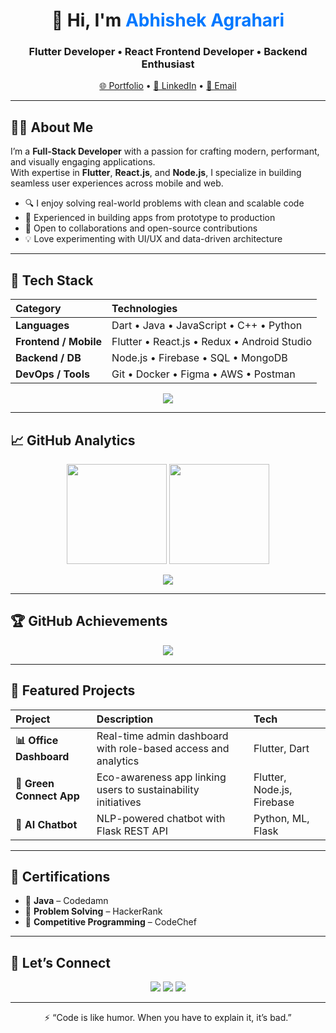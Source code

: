 <h1 align="center">👋 Hi, I'm <span style="color:#0078FF;">Abhishek Agrahari</span></h1>
<h3 align="center">Flutter Developer • React Frontend Developer • Backend Enthusiast</h3>

<p align="center">
  <a href="https://abhishek-agrahari-portfolio.vercel.app" target="_blank">🌐 Portfolio</a> • 
  <a href="https://www.linkedin.com/in/abhishek-agrahari22" target="_blank">💼 LinkedIn</a> • 
  <a href="mailto:abhishekagrahari22@gmail.com">📧 Email</a>
</p>

---

## 🧑‍💻 About Me

I’m a **Full-Stack Developer** with a passion for crafting modern, performant, and visually engaging applications.  
With expertise in **Flutter**, **React.js**, and **Node.js**, I specialize in building seamless user experiences across mobile and web.

- 🔍 I enjoy solving real-world problems with clean and scalable code  
- 🚀 Experienced in building apps from prototype to production  
- 🤝 Open to collaborations and open-source contributions  
- 💡 Love experimenting with UI/UX and data-driven architecture  

---

## 🧠 Tech Stack

| Category | Technologies |
|:----------|:-------------|
| **Languages** | Dart • Java • JavaScript • C++ • Python |
| **Frontend / Mobile** | Flutter • React.js • Redux • Android Studio |
| **Backend / DB** | Node.js • Firebase • SQL • MongoDB |
| **DevOps / Tools** | Git • Docker • Figma • AWS • Postman |

<p align="center">
  <img src="https://skillicons.dev/icons?i=flutter,react,nodejs,firebase,java,javascript,python,git,docker,figma,aws,mongodb" />
</p>

---

## 📈 GitHub Analytics

<p align="center">
  <img height="160em" src="https://github-readme-stats.vercel.app/api?username=AbhishekAgrahari22&show_icons=true&theme=tokyonight&hide_border=true" />
  <img height="160em" src="https://github-readme-streak-stats.herokuapp.com?user=AbhishekAgrahari22&theme=tokyonight&hide_border=true" />
</p>

<p align="center">
  <img src="https://github-readme-activity-graph.vercel.app/graph?username=AbhishekAgrahari22&theme=tokyo-night&hide_border=true" />
</p>

---

## 🏆 GitHub Achievements

<p align="center">
  <img src="https://github-profile-trophy.vercel.app/?username=AbhishekAgrahari22&theme=tokyonight&margin-w=10&no-frame=true" />
</p>

---

## 🚀 Featured Projects

| Project | Description | Tech |
|:--------|:-------------|:----|
| **📊 Office Dashboard** | Real-time admin dashboard with role-based access and analytics | Flutter, Dart |
| **🌱 Green Connect App** | Eco-awareness app linking users to sustainability initiatives | Flutter, Node.js, Firebase |
| **🤖 AI Chatbot** | NLP-powered chatbot with Flask REST API | Python, ML, Flask |

---

## 🧾 Certifications

- 🥇 **Java** – Codedamn  
- 🧩 **Problem Solving** – HackerRank  
- 🏅 **Competitive Programming** – CodeChef  

---

## 💬 Let’s Connect

<p align="center">
  <a href="https://abhishek-agrahari-portfolio.vercel.app" target="_blank"><img src="https://img.shields.io/badge/Portfolio-000000?style=for-the-badge&logo=vercel&logoColor=white" /></a>
  <a href="https://www.linkedin.com/in/abhishek-agrahari22" target="_blank"><img src="https://img.shields.io/badge/LinkedIn-0A66C2?style=for-the-badge&logo=linkedin&logoColor=white" /></a>
  <a href="mailto:abhishekagrahari22@gmail.com"><img src="https://img.shields.io/badge/Email-D14836?style=for-the-badge&logo=gmail&logoColor=white" /></a>
</p>

---

<p align="center">⚡ “Code is like humor. When you have to explain it, it’s bad.”</p>

